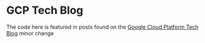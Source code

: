 # GCP Tech Blog
The code here is featured in posts found on the [Google Cloud Platform Tech Blog](https://cloud.google.com/blog/topics/developers-practitioners)
minor change